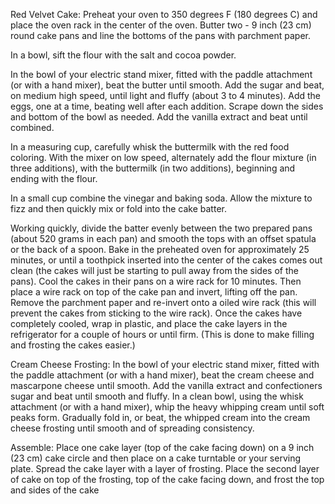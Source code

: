 Red Velvet Cake: Preheat your oven to 350 degrees F (180 degrees C) and place the oven rack in the center of the oven. Butter two - 9 inch (23 cm) round cake pans and line the bottoms of the pans with parchment paper.

In a bowl, sift the flour with the salt and cocoa powder.  

In the bowl of your electric stand mixer, fitted with the paddle attachment (or with a hand mixer), beat the butter until smooth. Add the sugar and beat, on medium high speed, until light and fluffy (about 3 to 4 minutes). Add the eggs, one at a time, beating well after each addition. Scrape down the sides and bottom of the bowl as needed. Add the vanilla extract and beat until combined.

In a measuring cup, carefully whisk the buttermilk with the red food coloring. With the mixer on low speed, alternately add the flour mixture (in three additions), with the buttermilk (in two additions), beginning and ending with the flour.

In a small cup combine the vinegar and baking soda. Allow the mixture to fizz and then quickly mix or fold into the cake batter. 

Working quickly, divide the batter evenly between the two prepared pans (about 520 grams in each pan) and smooth the tops with an offset spatula or the back of a spoon. Bake in the preheated oven for approximately 25 minutes, or until a toothpick inserted into the center of the cakes comes out clean (the cakes will just be starting to pull away from the sides of the pans). Cool the cakes in their pans on a wire rack for 10 minutes. Then place a wire rack on top of the cake pan and invert, lifting off the pan. Remove the parchment paper and re-invert onto a oiled wire rack (this will prevent the cakes from sticking to the wire rack). Once the cakes have completely cooled, wrap in plastic, and place the cake layers in the refrigerator for a couple of hours or until firm. (This is done to make filling and frosting the cakes easier.)

Cream Cheese Frosting: In the bowl of your electric stand mixer, fitted with the paddle attachment (or with a hand mixer), beat the cream cheese and mascarpone cheese until smooth. Add the vanilla extract and confectioners sugar and beat until smooth and fluffy. In a clean bowl, using the whisk attachment (or with a hand mixer), whip the heavy whipping cream until soft peaks form. Gradually fold in, or beat, the whipped cream into the cream cheese frosting until smooth and of spreading consistency.

Assemble: Place one cake layer (top of the cake facing down) on a 9 inch (23 cm) cake circle and then place on a cake turntable or your serving plate. Spread the cake layer with a layer of frosting. Place the second layer of cake on top of the frosting, top of the cake facing down, and frost the top and sides of the cake
